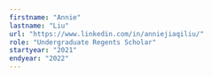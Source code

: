 ```yaml
---
firstname: "Annie"
lastname: "Liu"
url: "https://www.linkedin.com/in/anniejiaqiliu/"
role: "Undergraduate Regents Scholar"
startyear: "2021"
endyear: "2022"
---
```

